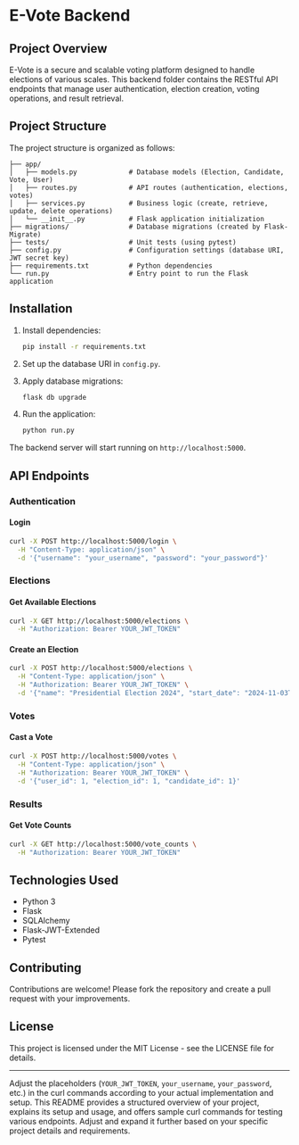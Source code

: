 
# E-Vote Backend


## Project Overview

E-Vote is a secure and scalable voting platform designed to handle elections of various scales. This backend folder contains the RESTful API endpoints that manage user authentication, election creation, voting operations, and result retrieval.

## Project Structure

The project structure is organized as follows:

```
├── app/
│   ├── models.py             # Database models (Election, Candidate, Vote, User)
│   ├── routes.py             # API routes (authentication, elections, votes)
│   ├── services.py           # Business logic (create, retrieve, update, delete operations)
│   └── __init__.py           # Flask application initialization
├── migrations/               # Database migrations (created by Flask-Migrate)
├── tests/                    # Unit tests (using pytest)
├── config.py                 # Configuration settings (database URI, JWT secret key)
├── requirements.txt          # Python dependencies
└── run.py                    # Entry point to run the Flask application
```

## Installation

1. Install dependencies:
   ```bash
   pip install -r requirements.txt
   ```

2. Set up the database URI in `config.py`.

3. Apply database migrations:
   ```bash
   flask db upgrade
   ```

5. Run the application:
   ```bash
   python run.py
   ```

The backend server will start running on `http://localhost:5000`.

## API Endpoints

### Authentication

#### Login
```bash
curl -X POST http://localhost:5000/login \
  -H "Content-Type: application/json" \
  -d '{"username": "your_username", "password": "your_password"}'
```

### Elections

#### Get Available Elections
```bash
curl -X GET http://localhost:5000/elections \
  -H "Authorization: Bearer YOUR_JWT_TOKEN"
```

#### Create an Election
```bash
curl -X POST http://localhost:5000/elections \
  -H "Content-Type: application/json" \
  -H "Authorization: Bearer YOUR_JWT_TOKEN" \
  -d '{"name": "Presidential Election 2024", "start_date": "2024-11-03T00:00:00Z", "end_date": "2024-11-03T23:59:59Z"}'
```

### Votes

#### Cast a Vote
```bash
curl -X POST http://localhost:5000/votes \
  -H "Content-Type: application/json" \
  -H "Authorization: Bearer YOUR_JWT_TOKEN" \
  -d '{"user_id": 1, "election_id": 1, "candidate_id": 1}'
```

### Results

#### Get Vote Counts
```bash
curl -X GET http://localhost:5000/vote_counts \
  -H "Authorization: Bearer YOUR_JWT_TOKEN"
```

## Technologies Used

- Python 3
- Flask
- SQLAlchemy
- Flask-JWT-Extended
- Pytest

## Contributing

Contributions are welcome! Please fork the repository and create a pull request with your improvements.

## License

This project is licensed under the MIT License - see the LICENSE file for details.

---

Adjust the placeholders (`YOUR_JWT_TOKEN`, `your_username`, `your_password`, etc.) in the curl commands according to your actual implementation and setup. This README provides a structured overview of your project, explains its setup and usage, and offers sample curl commands for testing various endpoints. Adjust and expand it further based on your specific project details and requirements.